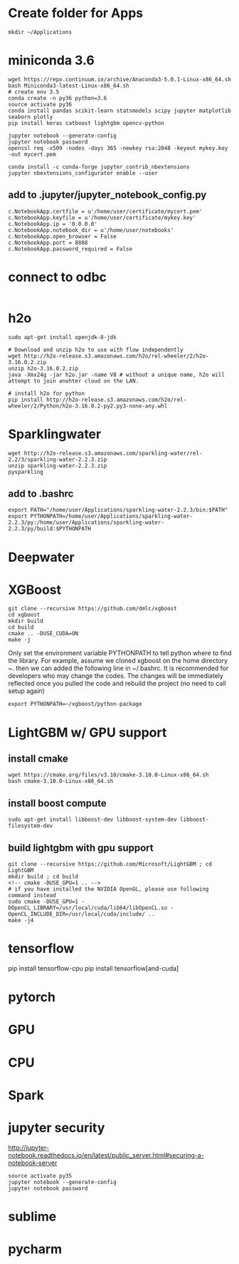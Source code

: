 # Create folder for Apps
```
mkdir ~/Applications
```

# miniconda 3.6
```
wget https://repo.continuum.io/archive/Anaconda3-5.0.1-Linux-x86_64.sh
bash Miniconda3-latest-Linux-x86_64.sh
# create env 3.5
conda create -n py36 python=3.6
source activate py36
conda install pandas scikit-learn statsmodels scipy jupyter matplotlib seaborn plotly 
pip install keras catboost lightgbm opencv-python

jupyter notebook --generate-config
jupyter notebook password
openssl req -x509 -nodes -days 365 -newkey rsa:2048 -keyout mykey.key -out mycert.pem

conda install -c conda-forge jupyter_contrib_nbextensions
jupyter nbextensions_configurator enable --user
```

## add to .jupyter/jupyter_notebook_config.py
```
c.NotebookApp.certfile = u'/home/user/certificate/mycert.pem'
c.NotebookApp.keyfile = u'/home/user/certificate/mykey.key'
c.NotebookApp.ip = '0.0.0.0'
c.NotebookApp.notebook_dir = u'/home/user/notebooks'
c.NotebookApp.open_browser = False
c.NotebookApp.port = 8888
c.NotebookApp.password_required = False
```


# connect to odbc
```
```

# h2o
```
sudo apt-get install openjdk-8-jdk

# Download and unzip h2o to use with flow independently
wget http://h2o-release.s3.amazonaws.com/h2o/rel-wheeler/2/h2o-3.16.0.2.zip
unzip h2o-3.16.0.2.zip
java -Xmx24g -jar h2o.jar -name V8 # without a unique name, h2o will attempt to join anohter cloud on the LAN.

# install h2o for python
pip install http://h2o-release.s3.amazonaws.com/h2o/rel-wheeler/2/Python/h2o-3.16.0.2-py2.py3-none-any.whl
```

# Sparklingwater
```
wget http://h2o-release.s3.amazonaws.com/sparkling-water/rel-2.2/3/sparkling-water-2.2.3.zip
unzip sparkling-water-2.2.3.zip
pysparkling
```

## add to .bashrc
```
export PATH="/home/user/Applications/sparkling-water-2.2.3/bin:$PATH"
export PYTHONPATH=/home/user/Applications/sparkling-water-2.2.3/py:/home/user/Applications/sparkling-water-2.2.3/py/build:$PYTHONPATH
```

# Deepwater

# XGBoost
```
git clone --recursive https://github.com/dmlc/xgboost
cd xgboost
mkdir build
cd build
cmake .. -DUSE_CUDA=ON
make -j
```
Only set the environment variable PYTHONPATH to tell python where to find the library. For example, assume we cloned xgboost on the home directory ~. then we can added the following line in ~/.bashrc. It is recommended for developers who may change the codes. The changes will be immediately reflected once you pulled the code and rebuild the project (no need to call setup again)
```
export PYTHONPATH=~/xgboost/python-package
```

# LightGBM w/ GPU support 
## install cmake
```
wget https://cmake.org/files/v3.10/cmake-3.10.0-Linux-x86_64.sh
bash cmake-3.10.0-Linux-x86_64.sh
```
## install boost compute
```
sudo apt-get install libboost-dev libboost-system-dev libboost-filesystem-dev
```
## build lightgbm with gpu support
```
git clone --recursive https://github.com/Microsoft/LightGBM ; cd LightGBM
mkdir build ; cd build
<!-- cmake -DUSE_GPU=1 .. -->
# if you have installed the NVIDIA OpenGL, please use following command instead
sudo cmake -DUSE_GPU=1 -DOpenCL_LIBRARY=/usr/local/cuda/lib64/libOpenCL.so -OpenCL_INCLUDE_DIR=/usr/local/cuda/include/ ..
make -j4
```

# tensorflow
pip install tensorflow-cpu
pip install tensorflow[and-cuda]

# pytorch
# GPU
# CPU


# Spark

# jupyter security
http://jupyter-notebook.readthedocs.io/en/latest/public_server.html#securing-a-notebook-server
```
source activate py35
jupyter notebook --generate-config
jupyter notebook password
```

# sublime

# pycharm